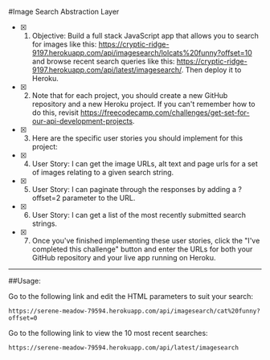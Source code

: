 #Image Search Abstraction Layer

- [x] 1. Objective: Build a full stack JavaScript app that allows you to search for images like this: https://cryptic-ridge-9197.herokuapp.com/api/imagesearch/lolcats%20funny?offset=10 and browse recent search queries like this: https://cryptic-ridge-9197.herokuapp.com/api/latest/imagesearch/. Then deploy it to Heroku.

- [x] 2. Note that for each project, you should create a new GitHub repository and a new Heroku project. If you can't remember how to do this, revisit https://freecodecamp.com/challenges/get-set-for-our-api-development-projects.

- [x] 3. Here are the specific user stories you should implement for this project:

- [x] 4. User Story: I can get the image URLs, alt text and page urls for a set of images relating to a given search string.

- [x] 5. User Story: I can paginate through the responses by adding a ?offset=2 parameter to the URL.

- [x] 6. User Story: I can get a list of the most recently submitted search strings.

- [x] 7. Once you've finished implementing these user stories, click the "I've completed this challenge" button and enter the URLs for both your GitHub repository and your live app running on Heroku.

---

##Usage:

Go to the following link and edit the HTML parameters to suit your search:
```
https://serene-meadow-79594.herokuapp.com/api/imagesearch/cat%20funny?offset=0
```

Go to the following link to view the 10 most recent searches:
```
https://serene-meadow-79594.herokuapp.com/api/latest/imagesearch
```
